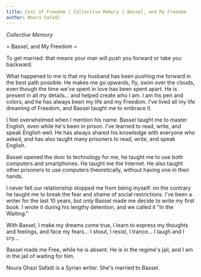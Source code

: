 ```yaml
---
title: Cost of Freedom | Collective Memory | Bassel, and My Freedom
author: Noura Safadi
---
```


*Collective Memory*

= Bassel, and My Freedom =

To get married: that means your man will push you forward or take you backward.

What happened to me is that my husband has been pushing me forward in the best path possible. He makes me go upwards, fly, swim over the clouds, even though the time we've spent in love has been spent apart. He is present in all my details... and helped create who I am. I am his pen and colors, and he has always been my life and my Freedom. I've lived all my life dreaming of Freedom, and Bassel taught me to embrace it.

I feel overwhelmed when I mention his name. Bassel taught me to master English, even while he's been in prison. I've learned to read, write, and speak English well. He has always shared his knowledge with everyone who asked, and has also taught many prisoners to read, write, and speak English.

Bassel opened the door to technology for me, he taught me to use both computers and smartphones. He taught me the Internet. He also taught other prisoners to use computers theoretically, without having one in their hands.

I never felt our relationship stopped me from being myself: on the contrary he taught me to break the fear and shame of social restrictions. I've been a writer for the last 10 years, but only Bassel made me decide to write my first book. I wrote it during his lengthy detention, and we called it "In the Waiting."

With Bassel, I make my dreams come true, I learn to express my thoughts and feelings, and face my fears... I shout, I resist, I trance... I laugh and I cry...

Bassel made me Free, while he is absent. He is in the regime's jail, and I am in the jail of waiting for him.

<span class="author bio">Noura Ghazi Safadi is a Syrian writer. She's married to Bassel.</span>
